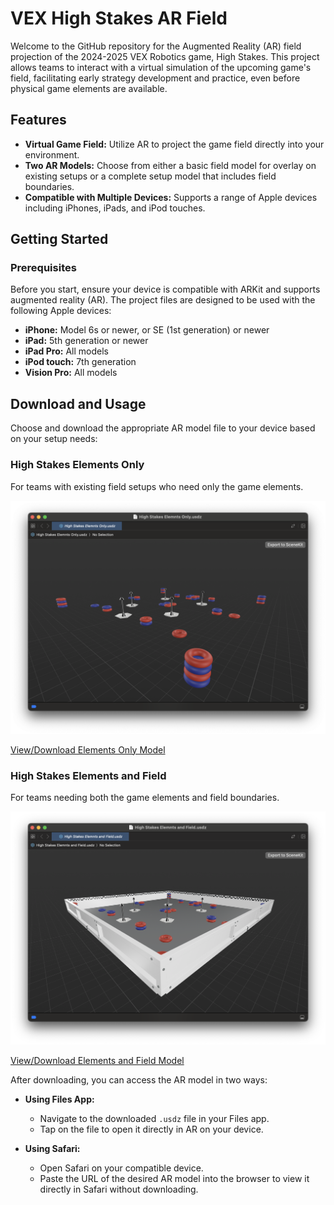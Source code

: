 # VEX High Stakes AR Field

Welcome to the GitHub repository for the Augmented Reality (AR) field projection of the 2024-2025 VEX Robotics game, High Stakes. This project allows teams to interact with a virtual simulation of the upcoming game's field, facilitating early strategy development and practice, even before physical game elements are available.

## Features

- **Virtual Game Field:** Utilize AR to project the game field directly into your environment.
- **Two AR Models:** Choose from either a basic field model for overlay on existing setups or a complete setup model that includes field boundaries.
- **Compatible with Multiple Devices:** Supports a range of Apple devices including iPhones, iPads, and iPod touches.

## Getting Started

### Prerequisites

Before you start, ensure your device is compatible with ARKit and supports augmented reality (AR). The project files are designed to be used with the following Apple devices:

- **iPhone:** Model 6s or newer, or SE (1st generation) or newer
- **iPad:** 5th generation or newer
- **iPad Pro:** All models
- **iPod touch:** 7th generation
- **Vision Pro:** All models

## Download and Usage

Choose and download the appropriate AR model file to your device based on your setup needs:

### High Stakes Elements Only
For teams with existing field setups who need only the game elements.

![Element Only Image](media/elementDemo.png)

[View/Download Elements Only Model](https://raw.githubusercontent.com/SuhJae/VEXHighStakesAR/main/High%20Stakes%20Elemnts%20Only.usdz)

### High Stakes Elements and Field
For teams needing both the game elements and field boundaries.

![Element and Field Image](media/fullDemo.png)

[View/Download Elements and Field Model](https://raw.githubusercontent.com/SuhJae/VEXHighStakesAR/main/High%20Stakes%20Elemnts%20and%20Field.usdz)

After downloading, you can access the AR model in two ways:

- **Using Files App:**
  - Navigate to the downloaded `.usdz` file in your Files app.
  - Tap on the file to open it directly in AR on your device.

- **Using Safari:**
  - Open Safari on your compatible device.
  - Paste the URL of the desired AR model into the browser to view it directly in Safari without downloading.
